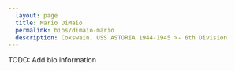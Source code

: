 ```yaml
---
  layout: page
  title: Mario DiMaio
  permalink: bios/dimaio-mario
  description: Coxswain, USS ASTORIA 1944-1945 >- 6th Division
---
```


TODO: Add bio information